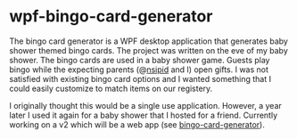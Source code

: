 # wpf-bingo-card-generator

The bingo card generator is a WPF desktop application that generates baby shower themed bingo cards.  The project was written on the eve of my baby shower.  The bingo cards are used in a baby shower game. Guests play bingo while the expecting parents (@[nsipid](https://github.com/nsipid) and I) open gifts.  I was not satisfied with existing bingo card options and I wanted something that I could easily customize to match items on our registery.  

I originally thought this would be a single use application.  However, a year later I used it again for a baby shower that I hosted for a friend.  Currently working on a v2 which will be a web app (see [bingo-card-generator](https://github.com/townsean/bingo-card-generator)).
